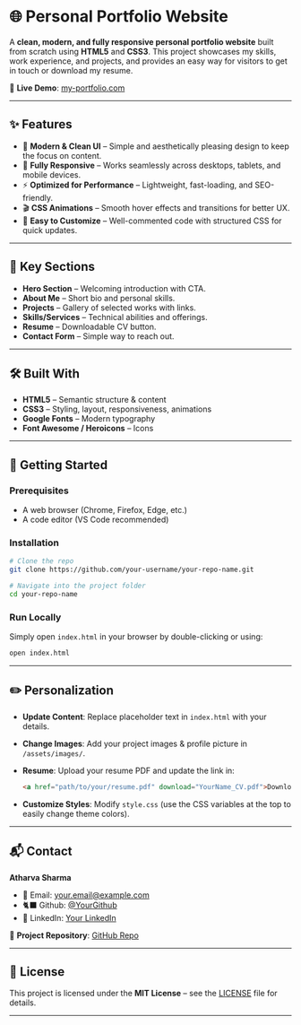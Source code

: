 # 🌐 Personal Portfolio Website

A **clean, modern, and fully responsive personal portfolio website** built from scratch using **HTML5** and **CSS3**. This project showcases my skills, work experience, and projects, and provides an easy way for visitors to get in touch or download my resume.

🔗 **Live Demo**: [my-portfolio.com](https://atharva-dev1.github.io/Portfolio/)

---

## ✨ Features

* 🎨 **Modern & Clean UI** – Simple and aesthetically pleasing design to keep the focus on content.
* 📱 **Fully Responsive** – Works seamlessly across desktops, tablets, and mobile devices.
* ⚡ **Optimized for Performance** – Lightweight, fast-loading, and SEO-friendly.
* 🎬 **CSS Animations** – Smooth hover effects and transitions for better UX.
* 🔧 **Easy to Customize** – Well-commented code with structured CSS for quick updates.

---

## 📑 Key Sections

* **Hero Section** – Welcoming introduction with CTA.
* **About Me** – Short bio and personal skills.
* **Projects** – Gallery of selected works with links.
* **Skills/Services** – Technical abilities and offerings.
* **Resume** – Downloadable CV button.
* **Contact Form** – Simple way to reach out.

---

## 🛠️ Built With

* **HTML5** – Semantic structure & content
* **CSS3** – Styling, layout, responsiveness, animations
* **Google Fonts** – Modern typography
* **Font Awesome / Heroicons** – Icons

---

## 🚀 Getting Started

### Prerequisites

* A web browser (Chrome, Firefox, Edge, etc.)
* A code editor (VS Code recommended)

### Installation

```bash
# Clone the repo
git clone https://github.com/your-username/your-repo-name.git  

# Navigate into the project folder
cd your-repo-name
```

### Run Locally

Simply open `index.html` in your browser by double-clicking or using:

```bash
open index.html
```

---

## ✏️ Personalization

* **Update Content**: Replace placeholder text in `index.html` with your details.
* **Change Images**: Add your project images & profile picture in `/assets/images/`.
* **Resume**: Upload your resume PDF and update the link in:

  ```html
  <a href="path/to/your/resume.pdf" download="YourName_CV.pdf">Download CV</a>
  ```
* **Customize Styles**: Modify `style.css` (use the CSS variables at the top to easily change theme colors).

---

## 📬 Contact

**Atharva Sharma**

* 📧 Email: [your.email@example.com](2431560atharva@gmail.com)
* 🐈‍⬛ Github: [@YourGithub](https://github.com/atharva-dev1)
* 💼 LinkedIn: [Your LinkedIn](https://linkedin.com/in/atharvasharma2161)

📂 **Project Repository**: [GitHub Repo](https://github.com/atharva-dev1/Porfolio)

---

## 📄 License

This project is licensed under the **MIT License** – see the [LICENSE](LICENSE) file for details.

---
